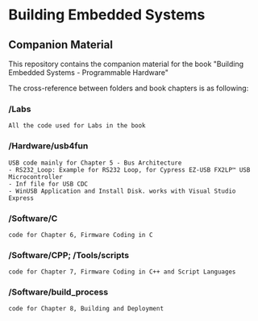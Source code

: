 # Building Embedded Systems
## Companion Material 

This repository contains the companion material for the book
"Building Embedded Systems - Programmable Hardware" 

The cross-reference between folders and book chapters is as following:
### /Labs
    All the code used for Labs in the book
### /Hardware/usb4fun
    USB code mainly for Chapter 5 - Bus Architecture
    - RS232_Loop: Example for RS232 Loop, for Cypress EZ-USB FX2LP™ USB Microcontroller
    - Inf file for USB CDC
    - WinUSB Application and Install Disk. works with Visual Studio Express
    
### /Software/C
    code for Chapter 6, Firmware Coding in C

### /Software/CPP; /Tools/scripts

    code for Chapter 7, Firmware Coding in C++ and Script Languages
    
### /Software/build_process

    code for Chapter 8, Building and Deployment
    
